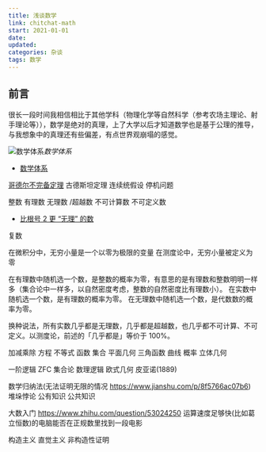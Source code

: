 ```yaml
---
title: 浅谈数学
link: chitchat-math
start: 2021-01-01
date: 
updated: 
categories: 杂谈
tags: 数学
---
```


## 前言

很长一段时间我相信相比于其他学科（物理化学等自然科学（参考农场主理论、射手理论等）），数学是绝对的真理，上了大学以后才知道数学也是基于公理的推导，与我想象中的真理还有些偏差，有点世界观崩塌的感觉。

![数学体系](https://cf0.oss-cn-shanghai.aliyuncs.com/img/数学体系.jpg)_数学体系_

- [数学体系](https://dahuasky.wordpress.com/2009/01/22/%e5%9c%a8%e6%95%b0%e5%ad%a6%e7%9a%84%e6%b5%b7%e6%b4%8b%e4%b8%ad%e9%a3%98%e8%8d%a1/)

[哥德尔不完备定理](http://blog.sciencenet.cn/blog-409681-1067019.html)
古德斯坦定理 连续统假设 停机问题

整数 有理数 无理数 /超越数 不可计算数 不可定义数

- [比根号 2 更 “无理” 的数](https://www.guokr.com/article/11964/)

复数

在微积分中，无穷小量是一个以零为极限的变量
在测度论中，无穷小量被定义为零

在有理数中随机选一个数，是整数的概率为零，有意思的是有理数和整数明明一样多（集合论中一样多，以自然密度考虑，整数的自然密度比有理数小）。
在实数中随机选一个数，是有理数的概率为零。
在无理数中随机选一个数，是代数数的概率为零。

换种说法，所有实数几乎都是无理数，几乎都是超越数，也几乎都不可计算、不可定义。以测度论，前述的「几乎都是」等价于 100%。

加减乘除 方程 不等式 函数 集合 平面几何 三角函数 曲线 概率 立体几何

一阶逻辑
ZFC 集合论 数理逻辑
欧式几何 皮亚诺(1889)

数学归纳法(无法证明无限的情况 https://www.jianshu.com/p/8f5766ac07b6) 堆垛悖论
公有知识 公共知识

大数入门 https://www.zhihu.com/question/53024250 运算速度足够快(比如葛立恒数)的电脑能否在正规数里找到一段电影

构造主义 直觉主义 非构造性证明

